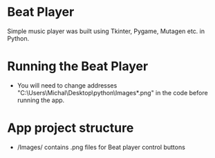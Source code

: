 # Beat Player
Simple music player was built using Tkinter, Pygame, Mutagen etc. in Python.

# Running the Beat Player
- You will need to change addresses "C:\Users\Michal\Desktop\python\Images\*.png" in the code before running the app.

# App project structure
- /Images/ contains .png files for Beat player control buttons

